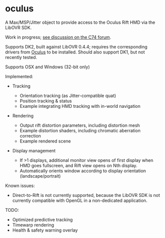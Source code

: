 oculus
======

A Max/MSP/Jitter object to provide access to the Oculus Rift HMD via the LibOVR SDK.

Work in progress; [see discussion on the C74 forum](http://www.cycling74.com/forums/topic/oculus-rift).

Supports DK2, built against LibOVR 0.4.4; requires the corresponding drivers from [Oculus](https://developer.oculus.com/) to be installed. Should also support DK1, but not recently tested.

Supports OSX and Windows (32-bit only)

Implemented:

- Tracking
	- Orientation tracking (as Jitter-compatible quat)
	- Position tracking & status
	- Example integrating HMD tracking with in-world navigation

- Rendering
	- Output rift distortion parameters, including distortion mesh
	- Example distortion shaders, including chromatic aberration correction
	- Example rendered scene

- Display management
	- If >1 displays, additional monitor view opens of first display when HMD goes fullscreen, and Rift view opens on Nth display.
	- Automatically orients window according to display orientation (landscape/portrait)

Known issues:

- Direct-to-Rift is not currently supported, because the  LibOVR SDK is not currently compatible with OpenGL in a non-dedicated application. 
	
TODO:

- Optimized predictive tracking
- Timewarp rendering
- Health & safety warning overlay

